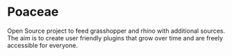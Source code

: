 # Poaceae
Open Source project to feed grasshopper and rhino with additional sources. The aim is to create user friendly plugins that grow over time and are freely accessible for everyone. 
